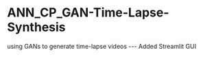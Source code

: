 # ANN_CP_GAN-Time-Lapse-Synthesis


using GANs to generate time-lapse videos
--- Added Streamlit GUI
